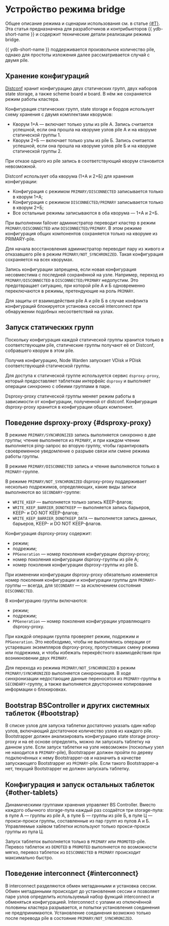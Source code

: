 # Устройство режима bridge  

Общее описание режима и сценарии использования см. в статье [{#T}](../concepts/bridge.md). Эта статья предназначена для разработчиков и контрибьюторов {{ ydb-short-name }} и содержит технические детали реализации режима bridge.  

{{ ydb-short-name }} поддерживается произвольное количество pile, однако для простоты изложения далее рассматривается случай с двумя pile.  

## Хранение конфигураций  

[Distconf](../concepts/glossary.md#distributed-configuration) хранит конфигурацию двух статических групп, двух наборов state storage, а также scheme board и board. В нём же сохраняется режим работы кластера.  

Конфигурация статических групп, state storage и бордов использует схему хранения с двумя комплектами кворумов:  

  - Кворум 1+А — включает только узлы из pile А. Запись считается успешной, если она прошла на кворуме узлов pile А и на кворуме статической группы 1.  
  - Кворум 2+Б — включает только узлы из pile Б. Запись считается успешной, если она прошла на кворуме узлов pile Б и на кворуме статической группы 2.  

При отказе одного из pile запись в соответствующий кворум становится невозможной.  

Distconf использует оба кворума (1+А и 2+Б) для хранения конфигурации:  

  - Конфигурация с режимом `PRIMARY/DISCONNECTED` записывается только в кворум 1+А;  
  - Конфигурация с режимом `DISCONNECTED/PRIMARY` записывается только в кворум 2+Б;  
  - Все остальные режимы записываются в оба кворума — 1+А и 2+Б.  

При выполнении failover администратор переводит кластер в режим `PRIMARY/DISCONNECTED` или `DISCONNECTED/PRIMARY`. В этом режиме конфигурация общих компонентов сохраняется только на кворуме из PRIMARY-pile.  

Для начала восстановления администратор переводит пару из живого и отказавшего pile в режим `PRIMARY/NOT_SYNCHRONIZED`. Такая конфигурация сохраняется на всех кворумах.  

Запись конфигурации запрещена, если новая конфигурация несовместима с последней сохранённой на узле. Например, переход из `PRIMARY/DISCONNECTED` в `DISCONNECTED/PRIMARY` недопустим. Это предотвращает ситуацию, при которой pile А и Б одновременно переключаются в режимы, претендующие на роль `PRIMARY`.  

Для защиты от взаимодействия pile А и pile Б в случае конфликта конфигураций блокируется установка сессий interconnect при обнаружении подобных несоответствий на узлах.  

## Запуск статических групп  

Поскольку конфигурация каждой статической группы хранится только в соответствующем pile, статические группы получают её от Distconf, собравшего кворум в этом pile.  

Получив конфигурацию, Node Warden запускает VDisk и PDisk соответствующей статической группы.  

Для доступа к статической группе используется сервис `dsproxy-proxy`, который предоставляет таблеткам интерфейс `dsproxy` и выполняет операции синхронно с обеими группами в паре.  


Dsproxy-proxy статической группы меняет режим работы в зависимости от конфигурации, полученной от distconf. Конфигурация dsproxy-proxy хранится в конфигурации общих компонент.

## Поведение dsproxy-proxy {#dsproxy-proxy}

В режиме `PRIMARY/SYNCHRONIZED` запись выполняется синхронно в две группы; чтение выполняется из `PRIMARY`, и при каждом чтении выполняется ping-запрос во вторую группу, чтобы гарантировать своевременное уведомление о разрыве связи или смене режима работы группы.

В режиме `PRIMARY/DISCONNECTED` запись и чтение выполняются только в `PRIMARY`-группе.

В режиме `PRIMARY/NOT_SYNCHRONIZED` dsproxy-proxy поддерживает несколько подрежимов, определяющих, какие виды записи выполняются во `SECONDARY`-группе:

  - `WRITE_KEEP` — выполняется только запись KEEP-флагов;
  - `WRITE_KEEP_BARRIER_DONOTKEEP` — выполняется запись барьеров, KEEP- и DO NOT KEEP-флагов;
  - `WRITE_KEEP_BARRIER_DONOTKEEP_DATA` — выполняется запись данных, барьеров, KEEP- и DO NOT KEEP-флагов.

Конфигурация dsproxy-proxy содержит:

  - режим;
  - подрежим;
  - `PPGeneration` — номер поколения конфигурации dsproxy-proxy;
  - номер поколения конфигурации dsproxy-группы из pile А;
  - номер поколения конфигурации dsproxy-группы из pile Б.

При изменении конфигурации dsproxy-proxy обязательно изменяется номер поколения конфигурации и конфигурации группы для `PRIMARY`-группы — всегда, для `SECONDARY` — за исключением состояния `DISCONNECTED`.

В конфигурацию группы включаются:

  - режим;
  - подрежим;
  - `PPGeneration` — номер поколения конфигурации управляющего dsproxy-proxy.

При каждой операции группа проверяет режим, подрежим и `PPGeneration`. Это необходимо, чтобы не выполнялись операции от устаревших экземпляров dsproxy-proxy, пропустивших смену режима или подрежима, и чтобы избежать перекрёстного взаимодействия при возникновении двух `PRIMARY`.

Для перехода из режима `PRIMARY/NOT_SYNCHRONIZED` в режим `PRIMARY/SYNCHRONIZED` выполняется синхронизация. В ходе синхронизации недостающие данные переносятся из `PRIMARY`-группы в `SECONDARY`-группу, а также выполняется двустороннее копирование информации о блокировках.

## Bootstrap BSController и других системных таблеток {#bootstrap}

В списке узлов для запуска таблетки достаточно указать один набор узлов, включающий достаточное количество узлов из каждого pile. Bootstrapper должен анализировать конфигурацию state storage proxy-proxy и на её основе определять, можно ли запускать таблетку на данном узле. Если запуск таблетки на узле невозможен (поскольку узел не находится в `PRIMARY`-pile), Bootstrapper должен пройти по дереву подключённых к нему Bootstrapper-ов и назначить в качестве запускающего Bootstrapper из `PRIMARY`-pile. Если такого Bootstrapper-а нет, текущий Bootstrapper не должен запускать таблетку.

## Конфигурация и запуск остальных таблеток {#other-tablets}

Динамическими группами хранения управляет BS Controller. Вместо каждого обычного storage-пула каждый раз создаётся три storage-пула: в пуле А — группы из pile А, в пуле Б — группы из pile Б, в пуле Ц — прокси-прокси группы, составленные из пар групп из пулов А и Б. Управляемые хайвом таблетки используют только прокси-прокси группы из пула Ц.

Запуск таблеток выполняется только в `PRIMARY` или `PROMOTED`-pile. Перевоз таблеток из `DEMOTED` в `PROMOTED` выполняется по возможности мягко, перевоз таблеток из `DISCONNECTED` в `PRIMARY` происходит максимально быстро.

## Поведение interconnect {#interconnect}

В interconnect разделяются обмен метаданными и установка сессии.
Обмен метаданными происходит до установления сессии и позволяет паре узлов определить используемый набор функций interconnect и обменяться конфигурацией.
Interconnect с узлами из отключённой половины кластера разрывается, и попытки установления соединения не предпринимаются. Установление соединения возможно только после перевода pile в состояние `PRIMARY/NOT_SYNCHRONIZED`.
